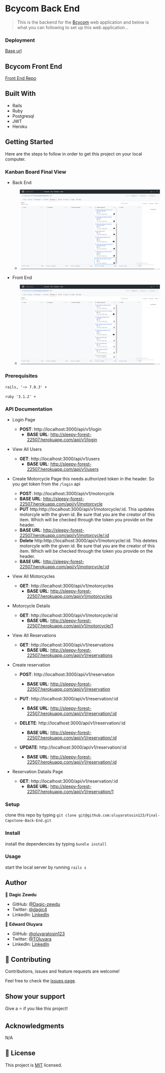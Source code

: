# Bcycom Back End
> This is the backend for the [Bcycom](http://sleepy-forest-22507.herokuapp.com/) web application and below is what you can following to set up this web application...

### Deployment

[Base url](http://sleepy-forest-22507.herokuapp.com/)

## Bcycom Front End

[Front End Repo](https://github.com/Dagic-zewdu/final-capstone-frontend)

## Built With

- Rails
- Ruby 
- Postgresql
- JWT
- Heroku

## Getting Started

Here are the steps to follow in order to get this project on your local computer.

### Kanban Board Final View
- Back End
    - ![](./app/screenshots/Capturefg.PNG)

- Front End
    - ![](./app/screenshots/Captureui.PNG)
### Prerequisites

`rails, '~> 7.0.3' +`

`ruby '3.1.2' +`

### API Documentation
- Login Page
    - **POST**: http://localhost:3000/api/v1/login
        - **BASE URL**: http://sleepy-forest-22507.herokuapp.com/api/v1/login

- View All Users
    - **GET**: http://localhost:3000/api/v1/users
        - **BASE URL**: http://sleepy-forest-22507.herokuapp.com/api/v1/users

- Create Motorcycle Page this needs authorized token in the header. So you get token from the `/login` api
    - **POST**: http://localhost:3000/api/v1/motorcycle
    - **BASE URL**: http://sleepy-forest-22507.herokuapp.com/api/v1/motorcycle
    - **PUT** http:http://localhost:3000/api/v1/motorcycle/:id. This updates motorcyle with the given id. Be sure that you are the creator of this item. Which will be checked through the token you provide on the header.
    - **BASE URL**: http://sleepy-forest-22507.herokuapp.com/api/v1/motorcycle/:id
    - **Delete** http:http://localhost:3000/api/v1/motorcycle/:id. This deletes motorcyle with the given id. Be sure that you are the creator of this item. Which will be checked through the token you provide on the header.
    - **BASE URL**: http://sleepy-forest-22507.herokuapp.com/api/v1/motorcycle/:id
    
- View All Motorcycles
    - **GET**: http://localhost:3000/api/v1/motorcycles
        - **BASE URL**: http://sleepy-forest-22507.herokuapp.com/api/v1/motorcycles

- Motorcycle Details
    - **GET**: http://localhost:3000/api/v1/motorcycle/:id
        - **BASE URL**: http://sleepy-forest-22507.herokuapp.com/api/v1/motorcycle/1

- View All Reservations
    - **GET**: http://localhost:3000/api/v1/reservations
        - **BASE URL**: http://sleepy-forest-22507.herokuapp.com/api/v1/reservations

- Create reservation
    - **POST**: http://localhost:3000/api/v1/reservation
        - **BASE URL**: http://sleepy-forest-22507.herokuapp.com/api/v1/reservation
        
    - **PUT**: http://localhost:3000/api/v1/reservation/:id
        - **BASE URL**: http://sleepy-forest-22507.herokuapp.com/api/v1/reservation/:id
        
    - **DELETE**: http://localhost:3000/api/v1/reservation/:id
        - **BASE URL**: http://sleepy-forest-22507.herokuapp.com/api/v1/reservation/:id
       
    - **UPDATE**: http://localhost:3000/api/v1/reservation/:id
        - **BASE URL**: http://sleepy-forest-22507.herokuapp.com/api/v1/reservation/:id

- Reservation Datails Page
    - **GET**: http://localhost:3000/api/v1/reservation/:id
        - **BASE URL**: http://sleepy-forest-22507.herokuapp.com/api/v1/reservation/1
    
### Setup

clone this repo by typing `git clone git@github.com:oluyaratosin123/Final-Capstone-Back-End.git`

### Install

install the dependencies by typing `bundle install`

### Usage

start the local server by running `rails s`


## Author

👤 **Dagic Zewdu**

- GitHub: [@Dagic-zewdu](https://github.com/Dagic-zewdu)
- Twitter: [@dagic4](https://twitter.com/dagic4)
- LinkedIn: [LinkedIn](https://www.linkedin.com/in/dagic-zewdu/)

👤 **Edward Oluyara**

- GitHub: [@oluyaratosin123](https://github.com/oluyaratosin123)
- Twitter: [@TOluyara](https://twitter.com/TOluyara)
- LinkedIn: [LinkedIn](https://www.linkedin.com/in/edward-oluyara/)

## 🤝 Contributing

Contributions, issues and feature requests are welcome!

Feel free to check the [issues page](issues/).

## Show your support

Give a ⭐️ if you like this project!

## Acknowledgments

 N/A

## 📝 License

This project is [MIT](lic.url) licensed.
